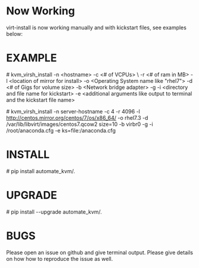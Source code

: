 # Now Working

virt-install is now working manually and with kickstart files, see examples below:

# EXAMPLE

\#  kvm_virsh_install -n \<hostname> 
-c \<# of VCPUs> \\
-r \<# of ram in MB> 
-l \<location of mirror for install> 
-o \<Operating System name like "rhel7"> 
-d \<# of Gigs for volume size> 
-b \<Network bridge adapter> 
-g 
-i \<directory and file name for kickstart> 
-e \<additional arguments like output to terminal and the kickstart file name>

\#  kvm_virsh_install -n server-hostname 
-c 4
-r 4096 
-l http://centos.mirror.org/centos/7/os/x86_64/
-o rhel7.3
-d /var/lib/libvirt/images/centos7.qcow2 size=10 
-b virbr0
-g 
-i /root/anaconda.cfg
-e ks=file:/anaconda.cfg

# INSTALL

\# pip install automate_kvm/.


# UPGRADE

\# pip install --upgrade automate_kvm/.


# BUGS

Please open an issue on github and give terminal output. Please give details on how how to reproduce the issue as well.

